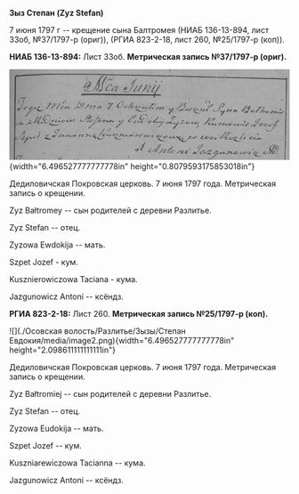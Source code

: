 **Зыз Степан (Zyz Stefan)**

7 июня 1797 г -- крещение сына Балтромея (НИАБ 136-13-894, лист 33об,
№37/1797-р (ориг)), (РГИА 823-2-18, лист 260, №25/1797-р (коп)).

**НИАБ 136-13-894:** Лист 33об. **Метрическая запись №37/1797-р
(ориг).**

![](./media/53aab7cb2ffd4833283ccc68baf5dc4aaca62aa6.png){width="6.496527777777778in"
height="0.8079593175853018in"}

Дедиловичская Покровская церковь. 7 июня 1797 года. Метрическая запись о
крещении.

Zyz Bałtromey -- сын родителей с деревни Разлитье.

Zyz Stefan -- отец.

Zyzowa Ewdokija -- мать.

Szpet Jozef - кум.

Kusznierowiczowa Taciana - кума.

Jazgunowicz Antoni -- ксёндз.

**РГИА 823-2-18:** Лист 260. **Метрическая запись №25/1797-р (коп).**

![](./Осовская волость/Разлитье/Зызы/Степан Евдокия/media/image2.png){width="6.496527777777778in"
height="2.098611111111111in"}

Дедиловичская Покровская церковь. 7 июня 1797 года. Метрическая запись о
крещении.

Zyz Bałtromiej -- сын родителей с деревни Разлитье.

Zyz Stefan -- отец.

Zyzowa Eudokija -- мать.

Szpet Jozef -- кум.

Kuszniarewiczowa Tacianna -- кума.

Jazgunowicz Antoni -- ксёндз.
